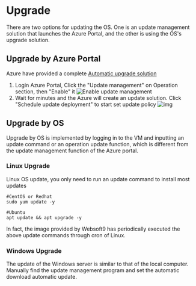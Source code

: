 # Upgrade

There are two options for updating the OS. One is an update management solution that launches the Azure Portal, and the other is using the OS's upgrade solution.

## Upgrade by Azure Portal

Azure have provided a complete [Automatic upgrade solution](https://aka.ms/updatemanagement)

1. Login Azure Portal, Click the "Update management" on Operation section, then "Enable" it
  ![Enable update management](https://libs.websoft9.com/Websoft9/DocsPicture/en/azure/azure-enableupdate-websoft9.png)
2. Wait for minutes and the Azure will create an update solution. Click "Schedule update deployment" to start set update policy
   ![img](https://libs.websoft9.com/Websoft9/DocsPicture/en/azure/azure-updateset-websoft9.png)

## Upgrade by OS

Upgrade by OS is implemented by logging in to the VM and inputting an update command or an operation update function, which is different from the update management function of the Azure portal.

### Linux Upgrade

Linux OS update, you only need to run an update command to install most updates

```shell
#CentOS or Redhat
sudo yum update -y

#Ubuntu
apt update && apt upgrade -y
```

In fact, the image provided by Websoft9 has periodically executed the above update commands through cron of Linux.

### Windows Upgrade

The update of the Windows server is similar to that of the local computer. Manually find the update management program and set the automatic download automatic update.